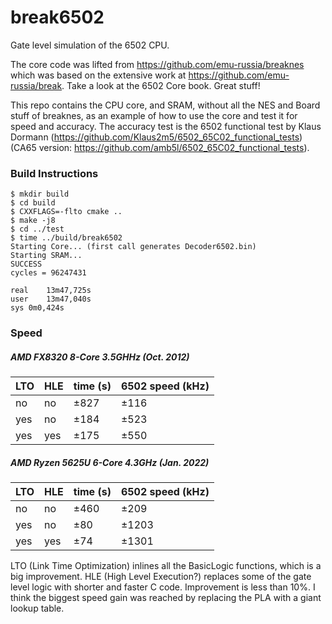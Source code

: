 # break6502

Gate level simulation of the 6502 CPU.  

The core code was lifted from https://github.com/emu-russia/breaknes which was based on the extensive work at https://github.com/emu-russia/break.
Take a look at the 6502 Core book. Great stuff!

This repo contains the CPU core, and SRAM, without all the NES and Board stuff of breaknes, as an example of how to use the core and test it for speed and accuracy.
The accuracy test is the 6502 functional test by Klaus Dormann (https://github.com/Klaus2m5/6502_65C02_functional_tests) (CA65 version: https://github.com/amb5l/6502_65C02_functional_tests).

### Build Instructions

```
$ mkdir build
$ cd build
$ CXXFLAGS=-flto cmake ..
$ make -j8
$ cd ../test
$ time ../build/break6502
Starting Core... (first call generates Decoder6502.bin)
Starting SRAM...
SUCCESS
cycles = 96247431

real	13m47,725s
user	13m47,040s
sys	0m0,424s
```

### Speed

##### AMD FX8320 8-Core 3.5GHHz (Oct. 2012)
| LTO | HLE | time (s) | 6502 speed (kHz) |
| --- | --- | --- | --- |
| no | no | ±827 | ±116 |
| yes | no | ±184 | ±523 |
| yes | yes | ±175 | ±550 |

##### AMD Ryzen 5625U 6-Core 4.3GHz (Jan. 2022)
| LTO | HLE | time (s) | 6502 speed (kHz) |
| --- | --- | --- | --- |
| no | no | ±460 | ±209 |
| yes | no | ±80 | ±1203 |
| yes | yes | ±74 | ±1301 |

LTO (Link Time Optimization) inlines all the BasicLogic functions, which is a big improvement.
HLE (High Level Execution?) replaces some of the gate level logic with shorter and faster C code. Improvement is less than 10%.
I think the biggest speed gain was reached by replacing the PLA with a giant lookup table.
